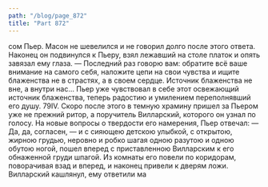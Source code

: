 ```yaml
---
path: "/blog/page_872"
title: "Part 872"
---
```


сом Пьер. Масон не шевелился и не говорил долго после этого ответа. Наконец он подвинулся к Пьеру, взял лежавший на столе платок и опять завязал ему глаза.
— Последний раз говорю вам: обратите всё ваше внимание на самого себя, наложите цепи на свои чувства и ищите блаженства не в страстях, а в своем сердце. Источник блаженства не вне, а внутри нас...
Пьер уже чувствовал в себе этот освежающий источник блаженства, теперь радостию и умилением переполнявший его душу.
79IV.
Скоро после этого в темную храмину пришел за Пьером уже не прежний ритор, а поручитель Вилларский, которого он узнал по голосу. На новые вопросы о твердости его намерения, Пьер отвечал:
— Да, да, согласен, — и с сияющею детскою улыбкой, с открытою, жирною грудью, неровно и робко шагая одною разутою и одною обутою ногой, пошел вперед с приставленною Вилларским к его обнаженной груди шпагой. Из комнаты его повели по коридорам, поворачивая взад и вперед, и наконец привели к дверям ложи. Вилларский кашлянул, ему ответили ма
